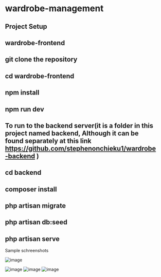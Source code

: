 # wardrobe-management



## Project Setup
## wardrobe-frontend
## git clone the repository 
 ## cd wardrobe-frontend 
   ## npm install 
   ## npm run dev

 ## To run to the backend server(it is  a folder in this project named backend, Although it can be found separately at this link https://github.com/stephenonchieku1/wardrobe-backend )
  ## cd backend 
   ## composer install
   ## php artisan migrate
   ## php artisan db:seed
   ## php artisan serve


Sample schreenshots

![image](https://github.com/user-attachments/assets/45bba2eb-5836-4fac-8647-28ba4d83abdf)

![image](https://github.com/user-attachments/assets/c277e588-af47-46a1-bc68-88b704e1a07f)
![image](https://github.com/user-attachments/assets/f4286f96-331f-44eb-a121-5a67da76bbf7)
![image](https://github.com/user-attachments/assets/768e467a-2cb7-4740-89ae-bc7d30a07508)

